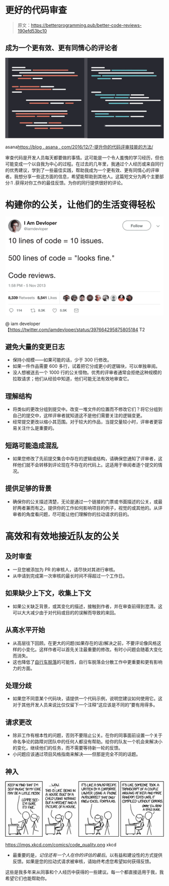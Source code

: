 # 更好的代码审查

> 原文：<https://betterprogramming.pub/better-code-reviews-190efd53bc10>

## 成为一个更有效、更有同情心的评论者

![](img/85021d06c7037605b1391ab3634ed725.png)

asana[https://blog . asana . com/2016/12/7-提升你的代码评审技能的方法/](https://blog.asana.com/2016/12/7-ways-to-uplevel-your-code-review-skills/#close)

审查代码是开发人员每天都要做的事情。这可能是一个令人羞愧的学习经历，但也可能变成一个以自我为中心的过程。在过去的几年里，我通过个人经历或来自同行的优秀建议，学到了一些最佳实践，帮助我成为一个更有效、更有同情心的评审者。我想分享一些这方面的信息，希望能帮助到其他人。这篇短文分为两个主要部分:1 .获得对你工作的最佳反馈。为你的同行提供很好的评论。

# 构建你的公关，让他们的生活变得轻松

![](img/7288f9ef48231547745a1a3b906329bf.png)

@ iam developer【https://twitter.com/iamdevloper/status/397664295875805184 T2

## 避免大量的变更日志

*   保持小规模——如果可能的话，少于 300 行修改。
*   如果一件作品需要 600 多行，试着把它分成更小的逻辑块，可以单独审阅。
*   没人想被送去一个 1000 行的公关怪物。优秀的评审者通常会拒绝这种规模的拉取请求；他们从经验中知道，他们可能无法有效地审查它。

## 理解结构

*   将类似的更改分组到提交中。改变一堆文件的位置而不修改它们？将它分组到自己的提交中，这样评审者就知道这不是他们需要关注的逻辑变更。
*   经常提交更改以缩小其范围。对于较大的作品，当提交量较小时，评审者更容易关注什么是重要的。

## 短路可能造成混乱

*   如果您修改了先前提交集合中存在的逻辑或结构，请确保您通知了评审者，这样他们就不会转移到评论现在不存在的代码上。这适用于审阅者逐个提交的情况。

## 提供足够的背景

*   确保你的公关描述清楚，无论是通过一个链接的门票或书面描述的公关，或最好两者兼而有之。提供你的工作如何影响项目的例子，视觉的或其他的。从评审者的角度看问题，尽可能让他们理解你的拉动请求的目的。

# 高效和有效地接近队友的公关

## 及时审查

*   一旦您被添加为 PR 的审核人，请尽快对其进行审核。
*   从申请到完成第一次审核的最长时间不得超过一个工作日。

## 如果缺少上下文，收集上下文

*   如果公关缺乏背景，或其变化的描述，接触到作者，并在审查前得到澄清。这可以大大减少由于对代码或目的的误解而导致的来回。

## 从高水平开始

*   从高层往下回顾。在更大的问题(如果存在的话)解决之前，不要评论像风格这样的小变化。这样作者可以首先关注最重要的修改。有时小问题会随着大变化而消失。
*   这也降低了[自行车脱落](https://en.wikipedia.org/wiki/Law_of_triviality)的可能性，自行车脱落会分散工作中更重要和更有影响力的方面。

## 处理分歧

*   如果您不同意某个代码块，请提供一个代码示例，说明您建议如何使用它。这对于其他开发人员来说比仅仅留下一个注释“这应该是不同的”要有用得多。

## 请求更改

*   除非工作有根本性的问题，否则不要阻止公关。在你的同事面前设置一个关于命名争论的路障对团队中的任何人都没有帮助。给你的队友一个机会来解决小的变化，继续他们的任务，而不需要等待新一轮的反馈。
*   小问题应该通过项目风格指南来解决——但那是完全不同的话题。

## 神入

![](img/3d207b5c243a512b9e670c9a1ec2fce7.png)

https://imgs.xkcd.com/comics/code_quality.png xkcd

*   最重要的是，*记住还有一个人在你的评估的最后*。以有益和建设性的方式提供反馈。如果是您的拉动式请求被审核，请始终考虑您希望如何获得反馈。

这些是我多年来从同事和个人经历中获得的一些建议。每一个都直接适用于我，我希望它们也能帮助你。